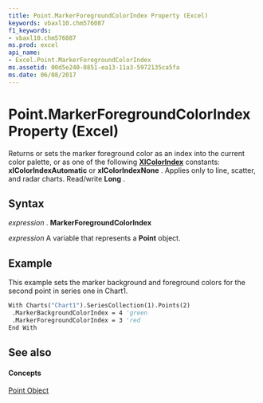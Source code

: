 ```yaml
---
title: Point.MarkerForegroundColorIndex Property (Excel)
keywords: vbaxl10.chm576087
f1_keywords:
- vbaxl10.chm576087
ms.prod: excel
api_name:
- Excel.Point.MarkerForegroundColorIndex
ms.assetid: 00d5e240-0851-ea13-11a3-5972135ca5fa
ms.date: 06/08/2017
---
```



# Point.MarkerForegroundColorIndex Property (Excel)

Returns or sets the marker foreground color as an index into the current color palette, or as one of the following **[XlColorIndex](xlcolorindex-enumeration-excel.md)** constants: **xlColorIndexAutomatic** or **xlColorIndexNone** . Applies only to line, scatter, and radar charts. Read/write **Long** .


## Syntax

 _expression_ . **MarkerForegroundColorIndex**

 _expression_ A variable that represents a **Point** object.


## Example

This example sets the marker background and foreground colors for the second point in series one in Chart1.


```vb
With Charts("Chart1").SeriesCollection(1).Points(2) 
 .MarkerBackgroundColorIndex = 4 'green 
 .MarkerForegroundColorIndex = 3 'red 
End With
```


## See also


#### Concepts


[Point Object](point-object-excel.md)

